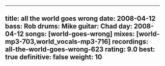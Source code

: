 
---
title: all the world goes wrong
date: 2008-04-12
bass:	Rob
drums:	Mike
guitar:	Chad
day: 2008-04-12
songs: [world-goes-wrong]
mixes: [world-mp3-703,world_vocals-mp3-716]
recordings: all-the-world-goes-wrong-623
rating: 9.0
best: true
definitive: false
weight: 10
---
